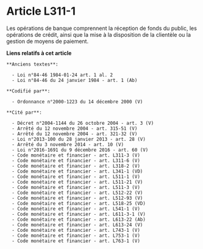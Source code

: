 # Article L311-1

Les opérations de banque comprennent la réception de fonds du public, les opérations de crédit, ainsi que la mise à la
disposition de la clientèle ou la gestion de moyens de paiement.

**Liens relatifs à cet article**

	**Anciens textes**:

	  - Loi n°84-46 1984-01-24 art. 1 al. 2
	  - Loi n°84-46 du 24 janvier 1984 - art. 1 (Ab)

	**Codifié par**:

	  - Ordonnance n°2000-1223 du 14 décembre 2000 (V)

	**Cité par**:

	  - Décret n°2004-1144 du 26 octobre 2004 - art. 3 (V)
	  - Arrêté du 12 novembre 2004 - art. 315-51 (V)
	  - Arrêté du 12 novembre 2004 - art. 321-32 (V)
	  - Loi n°2013-100 du 28 janvier 2013 - art. 28 (V)
	  - Arrêté du 3 novembre 2014 - art. 10 (V)
	  - Loi n°2016-1691 du 9 décembre 2016 - art. 60 (V)
	  - Code monétaire et financier - art. L311-3 (V)
	  - Code monétaire et financier - art. L311-6 (V)
	  - Code monétaire et financier - art. L318-2 (V)
	  - Code monétaire et financier - art. L341-1 (VD)
	  - Code monétaire et financier - art. L511-1 (V)
	  - Code monétaire et financier - art. L511-21 (V)
	  - Code monétaire et financier - art. L511-3 (V)
	  - Code monétaire et financier - art. L512-22 (V)
	  - Code monétaire et financier - art. L512-93 (V)
	  - Code monétaire et financier - art. L518-25 (VD)
	  - Code monétaire et financier - art. L541-1 (V)
	  - Code monétaire et financier - art. L611-3-1 (V)
	  - Code monétaire et financier - art. L613-22 (Ab)
	  - Code monétaire et financier - art. L613-24 (V)
	  - Code monétaire et financier - art. L743-1 (V)
	  - Code monétaire et financier - art. L753-1 (V)
	  - Code monétaire et financier - art. L763-1 (V)
